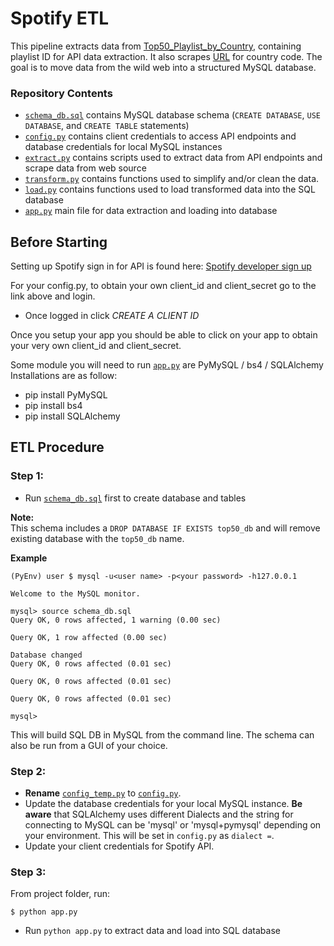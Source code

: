 # Spotify ETL

This pipeline extracts data from [Top50_Playlist_by_Country](Resources/Top50_Playlist_by_Country.xlsm), containing playlist ID for API data extraction. It also scrapes [URL](https://www.nationsonline.org/oneworld/country_code_list.htm) for country code. The goal is to move data from the wild web into a structured MySQL database.

### Repository Contents

- [`schema_db.sql`](schema_db.sql) contains MySQL database schema (`CREATE DATABASE`, `USE DATABASE`, and `CREATE TABLE` statements)
- [`config.py`](config.py) contains client credentials to access API endpoints and database credentials for local MySQL instances
- [`extract.py`](extract.py) contains scripts used to extract data from API endpoints and scrape data from web source
- [`transform.py`](transform.py) contains functions used to simplify and/or clean the data.
- [`load.py`](load.py) contains functions used to load transformed data into the SQL database
- [`app.py`](app.py) main file for data extraction and loading into database

## Before Starting

Setting up Spotify sign in for API is found here:
[Spotify developer sign up](https://developer.spotify.com/dashboard/applications/4b454f446d1f479082eec9de1c27a4a8 "Spotify API")



For your config.py, to obtain your own client\_id and client\_secret go to the link above and login. 
 
 - Once logged in click *CREATE A CLIENT ID*

Once you setup your app you should be able to click on your app to obtain your very own client_id and client_secret.

Some module you will need to run [`app.py`](app.py) are PyMySQL / bs4 / SQLAlchemy  
Installations are as follow:

- pip install PyMySQL
- pip install bs4
- pip install SQLAlchemy

 
## ETL Procedure

### Step 1:

 - Run [`schema_db.sql`](schema_db.sql) first to create database and tables

 **Note:**  
 This schema includes a `DROP DATABASE IF EXISTS top50_db` and will remove existing database with the `top50_db` name.


**Example**  

```
(PyEnv) user $ mysql -u<user name> -p<your password> -h127.0.0.1

Welcome to the MySQL monitor.

mysql> source schema_db.sql
Query OK, 0 rows affected, 1 warning (0.00 sec)

Query OK, 1 row affected (0.00 sec)

Database changed
Query OK, 0 rows affected (0.01 sec)

Query OK, 0 rows affected (0.01 sec)

Query OK, 0 rows affected (0.01 sec)

mysql> 
```  

This will build SQL DB in MySQL from the command line. The schema can also be run from a GUI of your choice.

### Step 2:
 - **Rename** [`config_temp.py`](config_temp.py) to [`config.py`](config.py). 
 - Update the database credentials for your local MySQL instance. **Be aware** that SQLAlchemy uses different Dialects and the string for connecting to MySQL can be 'mysql' or 'mysql+pymysql' depending on your environment. This will be set in `config.py` as `dialect =`.
 - Update your client credentials for Spotify API.

### Step 3:

From project folder, run:

```
$ python app.py
```

 


 - Run `python app.py` to extract data and load into SQL database
 
